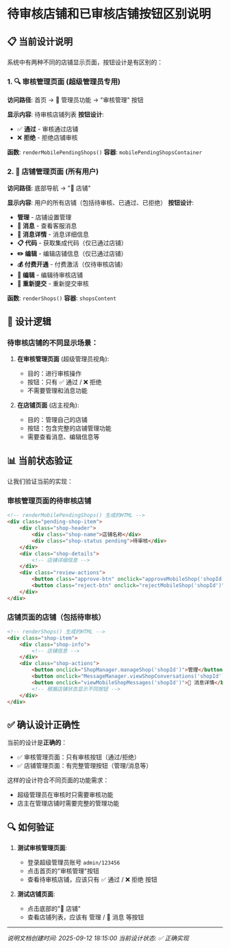 # 待审核店铺和已审核店铺按钮区别说明

## 📋 当前设计说明

系统中有两种不同的店铺显示页面，按钮设计是有区别的：

### 1. 🔍 **审核管理页面** (超级管理员专用)
**访问路径**: 首页 → 🔧 管理员功能 → "审核管理" 按钮

**显示内容**: 待审核店铺列表
**按钮设计**: 
- ✅ **通过** - 审核通过店铺
- ❌ **拒绝** - 拒绝店铺审核

**函数**: `renderMobilePendingShops()`
**容器**: `mobilePendingShopsContainer`

### 2. 🏪 **店铺管理页面** (所有用户)
**访问路径**: 底部导航 → "🏪 店铺" 

**显示内容**: 用户的所有店铺（包括待审核、已通过、已拒绝）
**按钮设计**: 
- **管理** - 店铺设置管理
- **💬 消息** - 查看客服消息
- **📄 消息详情** - 消息详细信息
- **📋 代码** - 获取集成代码（仅已通过店铺）
- **✏️ 编辑** - 编辑店铺信息（仅已通过店铺）
- **💰 付费开通** - 付费激活（仅待审核店铺）
- **📝 编辑** - 编辑待审核店铺
- **🔄 重新提交** - 重新提交审核

**函数**: `renderShops()`
**容器**: `shopsContent`

## 🎯 设计逻辑

### 待审核店铺的不同显示场景：

1. **在审核管理页面** (超级管理员视角):
   - 目的：进行审核操作
   - 按钮：只有 ✅ 通过 / ❌ 拒绝
   - 不需要管理和消息功能

2. **在店铺页面** (店主视角):
   - 目的：管理自己的店铺
   - 按钮：包含完整的店铺管理功能
   - 需要查看消息、编辑信息等

## 📊 当前状态验证

让我们验证当前的实现：

### 审核管理页面的待审核店铺
```html
<!-- renderMobilePendingShops() 生成的HTML -->
<div class="pending-shop-item">
    <div class="shop-header">
        <div class="shop-name">店铺名称</div>
        <div class="shop-status pending">待审核</div>
    </div>
    <div class="shop-details">
        <!-- 店铺详细信息 -->
    </div>
    <div class="review-actions">
        <button class="approve-btn" onclick="approveMobileShop('shopId')">✅ 通过</button>
        <button class="reject-btn" onclick="rejectMobileShop('shopId')">❌ 拒绝</button>
    </div>
</div>
```

### 店铺页面的店铺（包括待审核）
```html
<!-- renderShops() 生成的HTML -->
<div class="shop-item">
    <div class="shop-info">
        <!-- 店铺信息 -->
    </div>
    <div class="shop-actions">
        <button onclick="ShopManager.manageShop('shopId')">管理</button>
        <button onclick="MessageManager.viewShopConversations('shopId')">💬 消息</button>
        <button onclick="viewMobileShopMessages('shopId')">📄 消息详情</button>
        <!-- 根据店铺状态显示不同按钮 -->
    </div>
</div>
```

## ✅ 确认设计正确性

当前的设计是**正确的**：

- ✅ 审核管理页面：只有审核按钮（通过/拒绝）
- ✅ 店铺管理页面：有完整管理按钮（管理/消息等）

这样的设计符合不同页面的功能需求：
- 超级管理员在审核时只需要审核功能
- 店主在管理店铺时需要完整的管理功能

## 🔍 如何验证

1. **测试审核管理页面**:
   - 登录超级管理员账号 `admin/123456`
   - 点击首页的"审核管理"按钮
   - 查看待审核店铺，应该只有 ✅ 通过 / ❌ 拒绝 按钮

2. **测试店铺页面**:
   - 点击底部的"🏪 店铺"
   - 查看店铺列表，应该有 管理 / 💬 消息 等按钮

---
*说明文档创建时间: 2025-09-12 18:15:00*
*当前设计状态: ✅ 正确实现*
